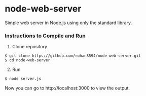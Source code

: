 # node-web-server
Simple web server in Node.js using only the standard library.

### Instructions to Compile and Run

1) Clone repository
```
$ git clone https://github.com/rohan8594/node-web-server.git
$ cd node-web-server
```

2) Run
```
$ node server.js
```

Now you can go to http://localhost:3000 to view the output.

